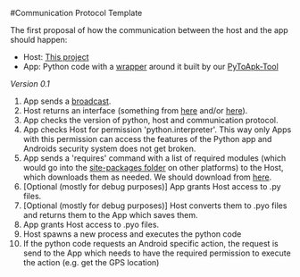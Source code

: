 #Communication Protocol Template

The first proposal of how the communication between the host and the app should happen:

* Host: [This project](https://github.com/Abestanis/APython)
* App: Python code with a [wrapper](https://github.com/Abestanis/APython-PyApp) around it built by our [PyToApk-Tool](https://github.com/Abestanis/APython-PyToApk)

*Version 0.1*

1. App sends a [broadcast](http://developer.android.com/guide/components/intents-filters.html).
2. Host returns an interface (something from [here](http://developer.android.com/guide/components/bound-services.html) and/or [here](http://developer.android.com/training/articles/security-tips.html#IPC)).
3. App checks the version of python, host and communication protocol.
4. App checks Host for permission 'python.interpreter'. This way only Apps with this permission can access the features of the Python app and Androids security system does not get broken.
5. App sends a 'requires' command with a list of required modules (which would go into the [site-packages folder](https://docs.python.org/2/install/#how-installation-works) on other platforms) to the Host, which downloads them as needed. We should download from [here](https://pypi.python.org/pypi).
6. [Optional (mostly for debug purposes)] App grants Host access to .py files.
7. [Optional (mostly for debug purposes)] Host converts them to .pyo files and returns them to the App which saves them.
8. App grants Host access to .pyo files.
9. Host spawns a new process and executes the python code
10. If the python code requests an Android specific action, the request is send to the App which needs to have the required permission to execute the action (e.g. get the GPS location)
